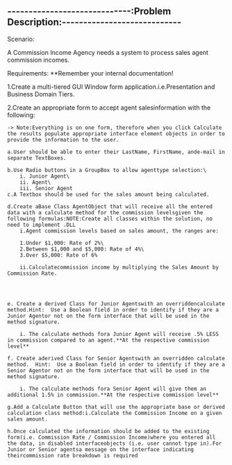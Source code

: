 -----------------------------:Problem Description:----------------------------
------------------------------------------------------------------------------

Scenario:

A Commission Income Agency needs a system to process sales agent commission incomes.


Requirements:	**Remember your internal documentation!

1.Create a multi-tiered GUI Window form application.i.e.Presentation and Business Domain Tiers.

2.Create an appropriate form to accept agent salesinformation with the following:

	-> Note:Everything is on one form, therefore when you click Calculate the results populate appropriate interface element objects in order to provide the information to the user.
	
	a.User should be able to enter their LastName, FirstName, ande-mail in separate TextBoxes.
	
	b.Use Radio buttons in a GroupBox to allow agenttype selection:\
		i. Junior Agent\
		ii. Agent\
		iii. Senior Agent
	c.A Textbox should be used for the sales amount being calculated.
	
	d.Create aBase Class AgentObject that will receive all the entered data with a calculate method for the commission levelsgiven the following formulas:NOTE:Create all classes within the solution, no need to implement .DLL
		i.Agent commission levels based on sales amount, the ranges are:
		
		1.Under $1,000: Rate of 2%\
		2.Between $1,000 and $5,000: Rate of 4%\
		3.Over $5,000: Rate of 6%
		
		ii.Calculatecommission income by multiplying the Sales Amount by Commission Rate.
		
		
		
		
	e. Create a derived Class for Junior Agentswith an overriddencalculate method.Hint:  Use a Boolean field in order to identify if they are a Junior Agentor not on the form interface that will be used in the method signature.
		
		i. The calculate methods fora Junior Agent will receive .5% LESS in commission compared to an agent.**At the respective commission level**
	
	f. Create aderived Class for Senior Agentswith an overridden calculate method.  Hint:  Use a Boolean field in order to identify if they are a Senior Agentor not on the form interface that will be used in the method signature.
		
		i. The calculate methods fora Senior Agent will give them an additional 1.5% in commission.**At the respective commission level**
	
	g.Add a Calculate Button that will use the appropriate base or derived calculation class method:i.Calculate the Commission Income on a given sales amount.
	
	h.Once calculated the information should be added to the existing form(i.e. Commission Rate / Commission Income)where you entered all the data, in disabled interfaceobjects (i.e. user cannot type in).For Junior or Senior agentsa message on the interface indicating theircommission rate breakdown is required